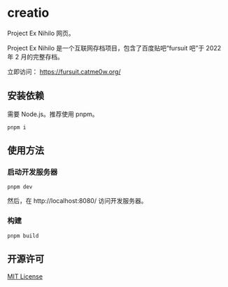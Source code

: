 # creatio

Project Ex Nihilo 网页。

Project Ex Nihilo 是一个互联网存档项目，包含了百度贴吧“fursuit 吧”于 2022 年 2 月的完整存档。

立即访问： https://fursuit.catme0w.org/

## 安装依赖

需要 Node.js。推荐使用 pnpm。

`pnpm i`

## 使用方法
### 启动开发服务器

`pnpm dev`

然后，在 http://localhost:8080/ 访问开发服务器。

### 构建

`pnpm build`

## 开源许可

[MIT License](https://opensource.org/licenses/MIT)
